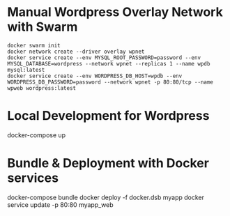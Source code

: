 # Manual Wordpress Overlay Network with Swarm

```
docker swarm init
docker network create --driver overlay wpnet
docker service create --env MYSQL_ROOT_PASSWORD=password --env MYSQL_DATABASE=wordpress --network wpnet --replicas 1 --name wpdb mysql:latest
docker service create --env WORDPRESS_DB_HOST=wpdb --env WORDPRESS_DB_PASSWORD=password --network wpnet -p 80:80/tcp --name wpweb wordpress:latest
```

# Local Development for Wordpress
docker-compose up

# Bundle & Deployment with Docker services
docker-compose bundle
docker deploy -f docker.dsb myapp
docker service update -p 80:80 myapp_web